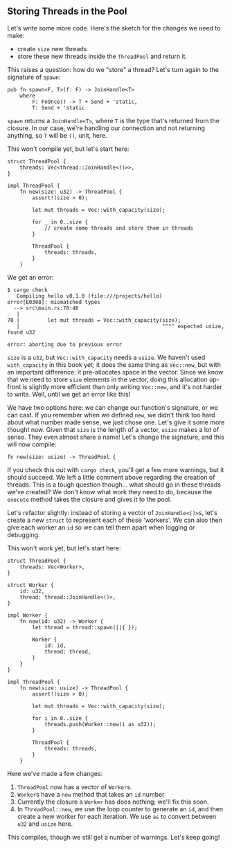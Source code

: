 ## Storing Threads in the Pool

Let's write some more code. Here's the sketch for the changes we need to make:

* create `size` new threads
* store these new threads inside the `ThreadPool` and return it.

This raises a question: how do we "store" a thread? Let's turn again to the
signature of `spawn`:

```rust,ignore
pub fn spawn<F, T>(f: F) -> JoinHandle<T>
    where
        F: FnOnce() -> T + Send + 'static,
        T: Send + 'static
```

`spawn` returns a `JoinHandle<T>`, where `T` is the type that's returned from
the closure. In our case, we're handling our connection and not returning
anything, so `T` will be `()`, unit, here.

This won't compile yet, but let's start here:

```rust,ignore
struct ThreadPool {
    threads: Vec<thread::JoinHandle<()>>,
}

impl ThreadPool {
    fn new(size: u32) -> ThreadPool {
        assert!(size > 0);

        let mut threads = Vec::with_capacity(size);

        for _ in 0..size {
            // create some threads and store them in threads
        }

        ThreadPool {
            threads: threads,
        }
    }
```

We get an error:

```text
$ cargo check
   Compiling hello v0.1.0 (file:///projects/hello)
error[E0308]: mismatched types
  --> src\main.rs:70:46
   |
70 |         let mut threads = Vec::with_capacity(size);
   |                                              ^^^^ expected usize, found u32

error: aborting due to previous error
```

`size` is a `u32`, but `Vec::with_capacity` needs a `usize`. We haven't used
`with_capacity` in this book yet; it does the same thing as `Vec::new`, but
with an important difference: it pre-allocates space in the vector. Since we
know that we need to store `size` elements in the vector, doing this allocation
up-front is slightly more efficient than only writing `Vec::new`, and it's not
harder to write. Well, until we get an error like this!

We have two options here: we can change our function's signature, or we can
cast. If you remember when we defined `new`, we didn't think too hard about
what number made sense, we just chose one. Let's give it some more thought now.
Given that `size` is the length of a vector, `usize` makes a lot of sense. They
even almost share a name! Let's change the signature, and this will now compile:

```rust,ignore
fn new(size: usize) -> ThreadPool {
```

If you check this out with `cargo check`, you'll get a few more warnings, but
it should succeed. We left a little comment above regarding the creation of
threads. This is a tough question though... what should go in these threads
we've created? We don't know what work they need to do, because the `execute`
method takes the closure and gives it to the pool.

Let's refactor slightly: instead of storing a vector of `JoinHandle<()>`s,
let's create a new `struct` to represent each of these 'workers'. We can also
then give each worker an `id` so we can tell them apart when logging or
debugging.

This won't work yet, but let's start here:

```rust,ignore
struct ThreadPool {
    threads: Vec<Worker>,
}

struct Worker {
    id: u32,
    thread: thread::JoinHandle<()>,
}

impl Worker {
    fn new(id: u32) -> Worker {
        let thread = thread::spawn(||{ });

        Worker {
            id: id,
            thread: thread,
        }
    }
}

impl ThreadPool {
    fn new(size: usize) -> ThreadPool {
        assert!(size > 0);

        let mut threads = Vec::with_capacity(size);

        for i in 0..size {
            threads.push(Worker::new(i as u32));
        }

        ThreadPool {
            threads: threads,
        }
    }

```

Here we've made a few changes:

1. `ThreadPool` now has a vector of `Worker`s.
2. `Worker`s have a `new` method that takes an `id` number
3. Currently the closure a `Worker` has does nothing; we'll fix this soon.
4. In `ThreadPool::new`, we use the loop counter to generate an `id`, and
   then create a new worker for each iteration. We use `as` to convert between
   `u32` and `usize` here.

This compiles, though we still get a number of warnings. Let's keep going!
